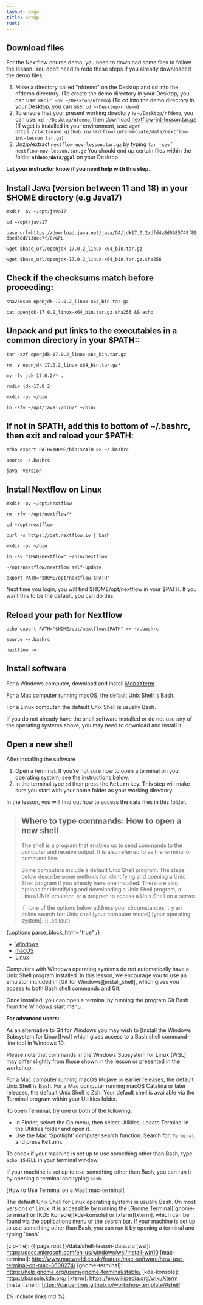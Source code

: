 ```yaml
---
layout: page
title: Setup
root: .
---
```


## Download files
For the Nextflow course demo, you need to download some files to follow the lesson. You don’t need to redo these steps if you already downloaded the demo files.
1. Make a directory called "nfdemo" on the Desktop  and cd into the nfdemo directory.
(To create the demo directory in your Desktop, you can use: `mkdir -pv ~/Desktop/nfdemo`)
(To cd into the demo directory in your Desktop, you can use: `cd ~/Desktop/nfdemo`)
2. To ensure that your present working directory is `~/Desktop/nfdemo`, you can use: `cd ~/Desktop/nfdemo`, then download <a href="https://laitanawe.github.io/nextflow-intermediate/data/nextflow-int-lesson.tar.gz">nextflow-int-lesson.tar.gz</a>
(If wget is installed in your environment, use: `wget https://laitanawe.github.io/nextflow-intermediate/data/nextflow-int-lesson.tar.gz`)
3. Unzip/extract `nextflow-nov-lesson.tar.gz` by typing `tar -xzvf nextflow-nov-lesson.tar.gz`
You should end up certain files within the folder **`nfdemo/data/ggal`** on your Desktop.

**Let your instructor know if you need help with this step**.

## Install Java (version between 11 and 18) in your $HOME directory (e.g Java17)
`mkdir -pv ~/opt/java17`

`cd ~/opt/java17`

`base_url=https://download.java.net/java/GA/jdk17.0.2/dfd4a8d0985749f896bed50d7138ee7f/8/GPL`

`wget $base_url/openjdk-17.0.2_linux-x64_bin.tar.gz`

`wget $base_url/openjdk-17.0.2_linux-x64_bin.tar.gz.sha256`

## Check if the checksums match before proceeding:
`sha256sum openjdk-17.0.2_linux-x64_bin.tar.gz`

`cat openjdk-17.0.2_linux-x64_bin.tar.gz.sha256 && echo`

## Unpack and put links to the executables in a common directory in your $PATH::
`tar -xzf openjdk-17.0.2_linux-x64_bin.tar.gz`

`rm -v openjdk-17.0.2_linux-x64_bin.tar.gz*`

`mv -fv jdk-17.0.2/* .`

`rmdir jdk-17.0.2`

`mkdir -pv ~/bin`

`ln -sfv ~/opt/java17/bin/* ~/bin/`

## If not in $PATH, add this to bottom of ~/.bashrc, then exit and reload your $PATH:
`echo export PATH=$HOME/bin:$PATH >> ~/.bashrc`

`source ~/.bashrc`

`java -version`

## Install Nextflow on Linux
`mkdir -pv ~/opt/nextflow`

`rm -rfv ~/opt/nextflow/*`

`cd ~/opt/nextflow`

`curl -s https://get.nextflow.io | bash`

`mkdir -pv ~/bin`

`ln -sv "$PWD/nextflow" ~/bin/nextflow`

`~/opt/nextflow/nextflow self-update`

`export PATH="$HOME/opt/nextflow:$PATH"`

Next time you login, you will find $HOME/opt/nextflow in your $PATH. If you want this to be the default, you can do this:

## Reload your path for Nextflow
`echo export PATH="$HOME/opt/nextflow:$PATH" >> ~/.bashrc`

`source ~/.bashrc`

`nextflow -v`

## Install software
For a Windows computer, download and install <a href="https://mobaxterm.mobatek.net/download.html">MobaXterm</a>.

For a Mac computer running macOS, the default Unix Shell is Bash.

For a Linux computer, the default Unix Shell is usually Bash.

If you do not already have the shell software installed or do not use any of the operating
systems above, you may need to download and install it.

## Open a new shell
After installing the software
1. Open a terminal. If you're not sure how to open a terminal on your operating system,
see the instructions below.
2. In the terminal type `cd` then press the <kbd>Return</kbd> key.
   This step will make sure you start with your home folder as your working directory.

In the lesson, you will find out how to access the data files in this folder.

> ## Where to type commands: How to open a new shell
>
> The shell is a program that enables us to send commands to the computer and receive output.
> It is also referred to as the terminal or command line.
>
> Some computers include a default Unix Shell program.
> The steps below describe some methods for identifying and opening
> a Unix Shell program if you already have one installed.
> There are also options for identifying and downloading a Unix Shell program,
> a Linux/UNIX emulator, or a program to access a Unix Shell on a server.
>
> If none of the options below address your circumstances,
> try an online search for: Unix shell [your computer model] [your operating system].
{: .callout}

{::options parse_block_html="true" /}
<div>
<ul class="nav nav-tabs nav-justified" role="tablist">
<li role="presentation" class="active"><a data-os="windows" href="#windows" aria-controls="Windows"
role="tab" data-toggle="tab">Windows</a></li>
<li role="presentation"><a data-os="macos" href="#macos" aria-controls="macOS" role="tab"
data-toggle="tab">macOS</a></li>
<li role="presentation"><a data-os="linux" href="#linux" aria-controls="Linux" role="tab"
data-toggle="tab">Linux</a></li>
</ul>

<div class="tab-content">
<article role="tabpanel" class="tab-pane active" id="windows">
Computers with Windows operating systems do not automatically have a Unix Shell program
installed.
In this lesson, we encourage you to use an emulator included in [Git for Windows][install_shell],
which gives you access to both Bash shell commands and Git.

Once installed, you can open a terminal by running the program Git Bash from the Windows start
menu.

**For advanced users:**

As an alternative to Git for Windows you may wish to [Install the Windows Subsystem for Linux][wsl]
which gives access to a Bash shell command-line tool in Windows 10.

Please note that commands in the Windows Subsystem for Linux (WSL) may differ slightly
from those shown in the lesson or presented in the workshop.
</article>

<article role="tabpanel" class="tab-pane" id="macos">
For a Mac computer running macOS Mojave or earlier releases, the default Unix Shell is Bash.
For a Mac computer running macOS Catalina or later releases, the default Unix Shell is Zsh.
Your default shell is available via the Terminal program within your Utilities folder.

To open Terminal, try one or both of the following:
* In Finder, select the Go menu, then select Utilities.
  Locate Terminal in the Utilities folder and open it.
* Use the Mac 'Spotlight' computer search function.
  Search for: `Terminal` and press <kbd>Return</kbd>.

To check if your machine is set up to use something other than Bash,
type `echo $SHELL` in your terminal window.

If your machine is set up to use something other than Bash,
you can run it by opening a terminal and typing `bash`.

[How to Use Terminal on a Mac][mac-terminal]
</article>

<article role="tabpanel" class="tab-pane" id="linux">
The default Unix Shell for Linux operating systems is usually Bash.
On most versions of Linux, it is accessible by running the
[Gnome Terminal][gnome-terminal] or [KDE Konsole][kde-konsole] or [xterm][xterm],
which can be found via the applications menu or the search bar.
If your machine is set up to use something other than Bash,
you can run it by opening a terminal and typing `bash`.
</article>
</div>
</div>

[zip-file]: {{ page.root }}/data/shell-lesson-data.zip
[wsl]: https://docs.microsoft.com/en-us/windows/wsl/install-win10
[mac-terminal]: http://www.macworld.co.uk/feature/mac-software/how-use-terminal-on-mac-3608274/
[gnome-terminal]: https://help.gnome.org/users/gnome-terminal/stable/
[kde-konsole]: https://konsole.kde.org/
[xterm]: https://en.wikipedia.org/wiki/Xterm
[install_shell]: https://carpentries.github.io/workshop-template/#shell



{% include links.md %}
